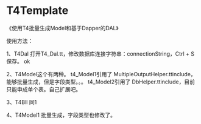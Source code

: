 # T4Template
《使用T4批量生成Model和基于Dapper的DAL》

使用方法：

1、T4Dal  打开T4_Dal.tt，修改数据库连接字符串：connectionString，Ctrl + S保存。 ok

2、T4Model这个有两种。
    t4_Model1引用了 MultipleOutputHelper.ttinclude，能够批量生成，但是字段类型。。。
    t4_Model2引用了 DbHelper.ttinclude，目前只能申成单个表。自己扩展吧。

3、T4Bll
	同1

4、T4Model1
	批量生成，字段类型也修改了。